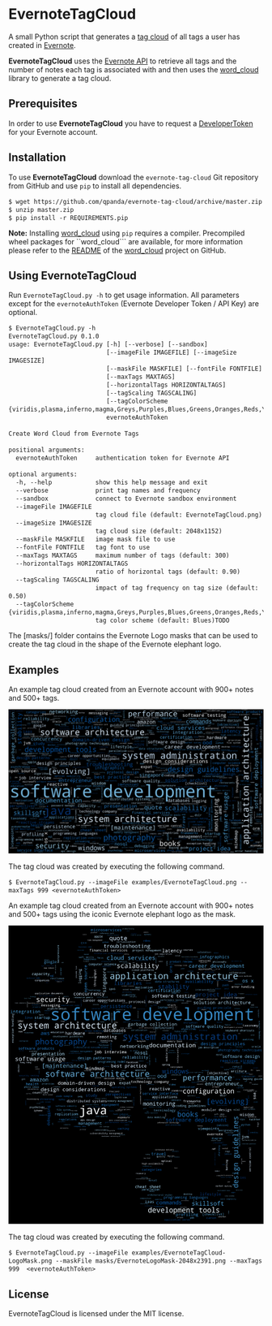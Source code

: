 EvernoteTagCloud
================
A small Python script that generates a [tag cloud](https://en.wikipedia.org/wiki/Tag_cloud) of all tags a user has created in [Evernote](https://evernote.com/).

**EvernoteTagCloud** uses the [Evernote API](http://dev.evernote.com/doc/) to retrieve all tags and the number of notes each tag is associated with and then uses the [word_cloud](http://amueller.github.io/word_cloud/) library to generate a tag cloud.

## Prerequisites
In order to use **EvernoteTagCloud** you have to request a [DeveloperToken](https://www.evernote.com/api/DeveloperToken.action) for your Evernote account.

## Installation
To use **EvernoteTagCloud** download the ``evernote-tag-cloud`` Git repository from GitHub and use ``pip`` to install all dependencies.
  
    $ wget https://github.com/qpanda/evernote-tag-cloud/archive/master.zip
    $ unzip master.zip
    $ pip install -r REQUIREMENTS.pip

**Note:** Installing [word_cloud](http://amueller.github.io/word_cloud/) using ``pip`` requires a compiler. Precompiled wheel packages for ``word_cloud``` are available, for more information please refer to the [README](https://github.com/amueller/word_cloud/blob/master/README.md) of the [word_cloud](https://github.com/amueller/word_cloud) project on GitHub.

## Using EvernoteTagCloud
Run ```EvernoteTagCloud.py -h``` to get usage information. All parameters except for the ``evernoteAuthToken`` (Evernote Developer Token / API Key) are optional.

    $ EvernoteTagCloud.py -h
    EvernoteTagCloud.py 0.1.0
    usage: EvernoteTagCloud.py [-h] [--verbose] [--sandbox]
                               [--imageFile IMAGEFILE] [--imageSize IMAGESIZE]
                               [--maskFile MASKFILE] [--fontFile FONTFILE]
                               [--maxTags MAXTAGS]
                               [--horizontalTags HORIZONTALTAGS]
                               [--tagScaling TAGSCALING]
                               [--tagColorScheme {viridis,plasma,inferno,magma,Greys,Purples,Blues,Greens,Oranges,Reds,YlOrBr,YlOrRd,OrRd,PuRd,RdPu,BuPu,GnBu,PuBu,YlGnBu,PuBuGn,BuGn,YlGn,binary,gist_yarg,gist_gray,gray,bone,pink,spring,summer,autumn,winter,cool,Wistia,hot,afmhot,gist_heat,copper,PiYG,PRGn,BrBG,PuOr,RdGy,RdBu,RdYlBu,RdYlGn,Spectral,coolwarm,bwr,seismic,Pastel1,Pastel2,Paired,Accent,Dark2,Set1,Set2,Set3,tab10,tab20,tab20b,tab20c,flag,prism,ocean,gist_earth,terrain,gist_stern,gnuplot,gnuplot2,CMRmap,cubehelix,brg,hsv,gist_rainbow,rainbow,jet,nipy_spectral,gist_ncar}]
                               evernoteAuthToken
     
    Create Word Cloud from Evernote Tags
     
    positional arguments:
      evernoteAuthToken     authentication token for Evernote API
     
    optional arguments:
      -h, --help            show this help message and exit
      --verbose             print tag names and frequency
      --sandbox             connect to Evernote sandbox environment
      --imageFile IMAGEFILE
                            tag cloud file (default: EvernoteTagCloud.png)
      --imageSize IMAGESIZE
                            tag cloud size (default: 2048x1152)
      --maskFile MASKFILE   image mask file to use
      --fontFile FONTFILE   tag font to use
      --maxTags MAXTAGS     maximum number of tags (default: 300)
      --horizontalTags HORIZONTALTAGS
                            ratio of horizontal tags (default: 0.90)
      --tagScaling TAGSCALING
                            impact of tag frequency on tag size (default: 0.50)
      --tagColorScheme {viridis,plasma,inferno,magma,Greys,Purples,Blues,Greens,Oranges,Reds,YlOrBr,YlOrRd,OrRd,PuRd,RdPu,BuPu,GnBu,PuBu,YlGnBu,PuBuGn,BuGn,YlGn,binary,gist_yarg,gist_gray,gray,bone,pink,spring,summer,autumn,winter,cool,Wistia,hot,afmhot,gist_heat,copper,PiYG,PRGn,BrBG,PuOr,RdGy,RdBu,RdYlBu,RdYlGn,Spectral,coolwarm,bwr,seismic,Pastel1,Pastel2,Paired,Accent,Dark2,Set1,Set2,Set3,tab10,tab20,tab20b,tab20c,flag,prism,ocean,gist_earth,terrain,gist_stern,gnuplot,gnuplot2,CMRmap,cubehelix,brg,hsv,gist_rainbow,rainbow,jet,nipy_spectral,gist_ncar}
                            tag color scheme (default: Blues)TODO

The [masks/] folder contains the Evernote Logo masks that can be used to create the tag cloud in the shape of the Evernote elephant logo.

## Examples
An example tag cloud created from an Evernote account with 900+ notes and 500+ tags.    

![EvernoteTagCloudExample](examples/EvernoteTagCloud.png)

The tag cloud was created by executing the following command.

    $ EvernoteTagCloud.py --imageFile examples/EvernoteTagCloud.png --maxTags 999 <evernoteAuthToken>

An example tag cloud created from an Evernote account with 900+ notes and 500+ tags using the iconic Evernote elephant
logo as the mask.

![EvernoteTagCloud-LogoMask](examples/EvernoteTagCloud-LogoMask.png) 

The tag cloud was created by executing the following command.

    $ EvernoteTagCloud.py --imageFile examples/EvernoteTagCloud-LogoMask.png --maskFile masks/EvernoteLogoMask-2048x2391.png --maxTags 999  <evernoteAuthToken>

## License
EvernoteTagCloud is licensed under the MIT license.